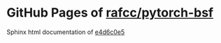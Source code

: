 GitHub Pages of [rafcc/pytorch-bsf](https://github.com/rafcc/pytorch-bsf.git)
===
Sphinx html documentation of [e4d6c0e5](https://github.com/rafcc/pytorch-bsf/tree/e4d6c0e5d5aabadeb5f42f8c41ca8057f7a5fcf4)

